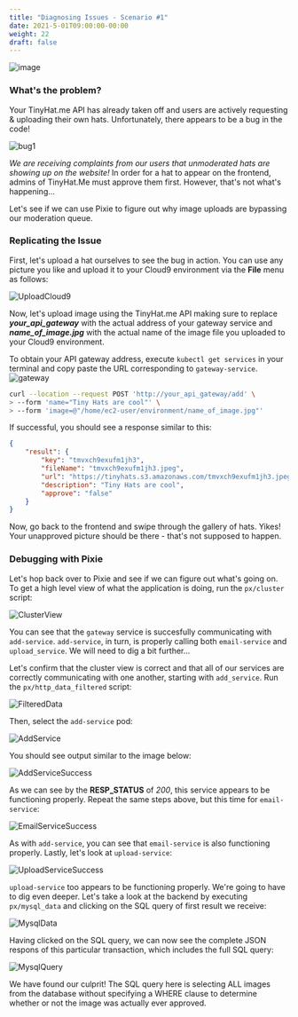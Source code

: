 ```yaml
---
title: "Diagnosing Issues - Scenario #1"
date: 2021-5-01T09:00:00-00:00
weight: 22
draft: false
---
```


![image](https://user-images.githubusercontent.com/69332964/132958577-a69d7b4a-0e8c-4e5a-b02a-87e233f3fd6b.png)

### What's the problem?
Your TinyHat.me API has already taken off and users are actively requesting & uploading their own hats.  Unfortunately, there appears to be a bug in the code!

![bug1](https://user-images.githubusercontent.com/69332964/132958482-736d60fb-26ef-4ad6-abcc-e542dda5d33f.png)

*We are receiving complaints from our users that unmoderated hats are showing up on the website!* In order for a hat to appear on the frontend, admins of TinyHat.Me must approve them first. However, that's not what's happening...

Let's see if we can use Pixie to figure out why image uploads are bypassing our moderation queue.

### Replicating the Issue
First, let's upload a hat ourselves to see the bug in action.  You can use any picture you like and upload it to your Cloud9 environment via the **File** menu as follows:

![UploadCloud9](/images/pixie/upload_cloud9.png)

Now, let's upload image using the TinyHat.me API making sure to replace ***your_api_gateway*** with the actual address of your gateway service and  ***name_of_image.jpg*** with the actual name of the image file you uploaded to your Cloud9 environment.

To obtain your API gateway address, execute `kubectl get services` in your terminal and copy paste the URL corresponding to `gateway-service`.
![gateway](https://user-images.githubusercontent.com/69332964/132958710-42ea09d0-a46a-44a0-b13a-0ff85d2ca175.png)


```bash
curl --location --request POST 'http://your_api_gateway/add' \
> --form 'name="Tiny Hats are cool"' \
> --form 'image=@"/home/ec2-user/environment/name_of_image.jpg"'
```

If successful, you should see a response similar to this:

```json
{
    "result": {
        "key": "tmvxch9exufm1jh3",
        "fileName": "tmvxch9exufm1jh3.jpeg",
        "url": "https://tinyhats.s3.amazonaws.com/tmvxch9exufm1jh3.jpeg",
        "description": "Tiny Hats are cool",
        "approve": "false"
    }
}
```

Now, go back to the frontend and swipe through the gallery of hats. Yikes! Your unapproved picture should be there - that's not supposed to happen.
### Debugging with Pixie
Let's hop back over to Pixie and see if we can figure out what's going on.  To get a high level view of what the application is doing, run the `px/cluster` script:

![ClusterView](/images/pixie/tinyhats_cluster.png)

You can see that the `gateway` service is succesfully communicating with `add-service`.  `add-service`, in turn, is  properly calling both `email-service` and `upload_service`. We will need to dig a bit further...

Let's confirm that the cluster view is correct and that all of our services are correctly communicating with one another, starting with `add_service`. Run the `px/http_data_filtered` script:

![FilteredData](/images/pixie/http_data.png)

Then, select the `add-service` pod:

![AddService](/images/pixie/add-service.png)

You should see output similar to the image below:

![AddServiceSuccess](/images/pixie/add-service-success.png)

As we can see by the **RESP_STATUS** of *200*, this service appears to be functioning properly. Repeat the same steps above, but this time for `email-service`:

![EmailServiceSuccess](/images/pixie/email-service-success.png)

As with `add-service`, you can see that `email-service` is also functioning properly.  Lastly, let's look at `upload-service`:

![UploadServiceSuccess](/images/pixie/upload-service-success.png)

`upload-service` too appears to be functioning properly.  We're going to have to dig even deeper.  Let's take a look at the backend by executing `px/mysql_data` and clicking on the SQL query of first result we receive:

![MysqlData](/images/pixie/mysql_data.png)

Having clicked on the SQL query, we can now see the complete JSON respons of this particular transaction, which includes the full SQL query:

![MysqlQuery](/images/pixie/sql_query.png)

We have found our culprit!  The SQL query here is selecting ALL images from the database without specifying a WHERE clause to determine whether or not the image was actually ever approved.
